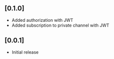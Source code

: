 ## [0.1.0]
* Added authorization with JWT
* Added subscription to private channel with JWT

## [0.0.1]

* Initial release